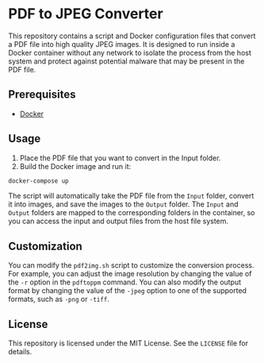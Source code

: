 # PDF to JPEG Converter

This repository contains a script and Docker configuration files that convert a PDF file into high quality JPEG images.
It is designed to run inside a Docker container without any network to isolate the process from the host system and protect against potential malware that may be present in the PDF file.

## Prerequisites
- [Docker](https://www.docker.com/)

## Usage
1. Place the PDF file that you want to convert in the Input folder.
2. Build the Docker image and run it:

```bash
docker-compose up
```
The script will automatically take the PDF file from the `Input` folder, convert it into images, and save the images to the `Output` folder. The `Input` and `Output` folders are mapped to the corresponding folders in the container, so you can access the input and output files from the host file system.

## Customization

You can modify the `pdf2img.sh` script to customize the conversion process. For example, you can adjust the image resolution by changing the value of the `-r` option in the `pdftoppm` command. You can also modify the output format by changing the value of the `-jpeg` option to one of the supported formats, such as `-png` or `-tiff`.

## License

This repository is licensed under the MIT License. See the `LICENSE` file for details.
